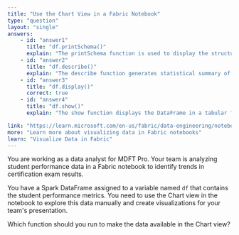 ```yaml
---
title: "Use the Chart View in a Fabric Notebook"
type: "question"
layout: "single"
answers:
    - id: "answer1"
      title: "df.printSchema()"
      explain: "The printSchema function is used to display the structure of a DataFrame, showing column names and data types, but does not make data available for visualization in the Chart view."
    - id: "answer2"
      title: "df.describe()"
      explain: "The describe function generates statistical summary of numerical columns in a DataFrame, but does not make the data available for interactive visualization in the Chart view."
    - id: "answer3"
      title: "df.display()"
      correct: true
    - id: "answer4"
      title: "df.show()"
      explain: "The show function displays the DataFrame in a tabular format using plain text, but does not make it available for visualization in the Chart view."

link: "https://learn.microsoft.com/en-us/fabric/data-engineering/notebook-visualization"
more: "Learn more about visualizing data in Fabric notebooks"
learn: "Visualize Data in Fabric"
---
```

You are working as a data analyst for MDFT Pro. Your team is analyzing student performance data in a Fabric notebook to identify trends in certification exam results. 

You have a Spark DataFrame assigned to a variable named ``df`` that contains the student performance metrics. You need to use the Chart view in the notebook to explore this data manually and create visualizations for your team's presentation. 

Which function should you run to make the data available in the Chart view?

